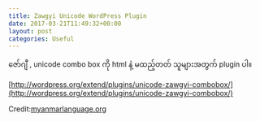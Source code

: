 ```yaml
---
title: Zawgyi Unicode WordPress Plugin
date: 2017-03-21T11:49:32+00:00
layout: post
categories: Useful
---
```

ဇော်ဂျီ , unicode combo box ကို html နဲ့ မထည့်တတ် သူများအတွက် plugin ပါ။

[http://wordpress.org/extend/plugins/unicode-zawgyi-combobox/](http://wordpress.org/extend/plugins/unicode-zawgyi-combobox/)

Credit:[myanmarlanguage.org](http://www.myanmarlanguage.org/)